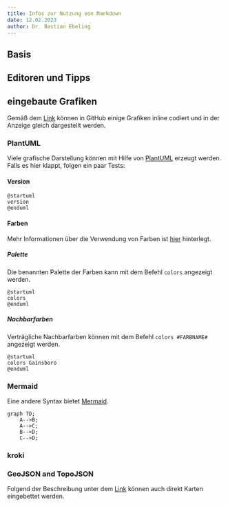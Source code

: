 ```yaml
---
title: Infos zur Nutzung von Markdown
date: 12.02.2023
author: Dr. Bastian Ebeling
---
```


## Basis

## Editoren und Tipps

## eingebaute Grafiken

Gemäß dem [Link](https://docs.github.com/en/get-started/writing-on-github/working-with-advanced-formatting/creating-diagrams) können in GitHub einige Grafiken inline codiert und in der Anzeige gleich dargestellt werden.

### PlantUML

Viele grafische Darstellung können mit Hilfe von [PlantUML](https://plantuml.com/) erzeugt werden.
Falls es hier klappt, folgen ein paar Tests:

#### Version

```plantuml
@startuml
version
@enduml
```

#### Farben

Mehr Informationen über die Verwendung von Farben ist [hier](https://plantuml.com/de/color) hinterlegt.

##### Palette

Die benannten Palette der Farben kann mit dem Befehl `colors` angezeigt werden.

```plantuml
@startuml
colors
@enduml
```

##### Nachbarfarben

Verträgliche Nachbarfarben können mit dem Befehl `colors #FARBNAME#` angezeigt werden.

```plantuml
@startuml
colors Gainsboro
@enduml
```

### Mermaid

Eine andere Syntax bietet [Mermaid](https://mermaid-js.github.io/mermaid).

```mermaid
graph TD;
    A-->B;
    A-->C;
    B-->D;
    C-->D;
```

### kroki

### GeoJSON and TopoJSON

[GeoTopo]: https://docs.github.com/en/get-started/writing-on-github/working-with-advanced-formatting/creating-diagrams#creating-geojson-and-topojson-maps

Folgend der Beschreibung unter dem [Link][GeoTopo] können auch direkt Karten eingebettet werden.
